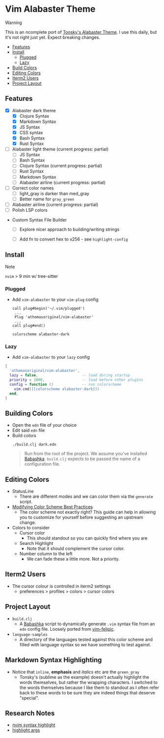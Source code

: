 # Vim Alabaster Theme

> [!WARNING]
> This is an ncomplete port of [Tonsky's Alabaster Theme].  I use this daily,
> but it's not right just yet.  Expect breaking changes.

* [Features]
* [Install]
  * [Plugged]
  * [Lazy]
* [Build Colors]
* [Editing Colors]
* [Iterm2 Users]
* [Project Layout]


## Features

* [x] Alabaster dark theme
  * [x] Clojure Syntax
  * [x] Markdown Syntax
  * [x] JS Syntax
  * [x] CSS syntax
  * [x] Bash Syntax
  * [x] Rust Syntax
* [ ] Alabaster light theme (current progress: partial)
  * [ ] JS Syntax
  * [ ] Bash Syntax
  * [ ] Clojure Syntax (current progress: partial)
  * [ ] Rust Syntax
  * [ ] Markdown Syntax
  * [ ] Alabaster airline (current progress: partial)
* [ ] Correct color names
  * [ ] light_gray is darker than med_gray
  * [ ] Better name for `gray_green`
* [ ] Alabaster airline (current progress: partial)
* [ ] Polish LSP colors
* Custom Syntax File Builder
  * [ ] Explore nicer approach to building/writing strings
  * [ ] Add fn to convert hex to x256 - see `highlight-config`


## Install

> [!note]
> `nvim` > 9 min w/ tree-sitter

### Plugged

- Add `vim-alabaster` to your `vim-plug` config
  ```vim
  call plug#begin('~/.vim/plugged')
   ...
   Plug 'athomasoriginal/vim-alabaster'
   ...
  call plug#end()

  colorscheme alabaster-dark
  ```

### Lazy

- Add `vim-alabaster` to your `lazy` config
```lua
{
  'athomasoriginal/vim-alabaster',
  lazy = false,                    -- load during startup
  priority = 1000,                 -- load before other plugins
  config = function ()             -- run colorscheme
    vim.cmd([[colorscheme alabaster-dark]])
  end,
}
```

## Building Colors

- Open the `edn` file of your choice
- Edit said `edn` file
- Build colors
  ```command
  ./build.clj dark.edn
  ```
  > Run from the root of the project.  We assume you've installed [Babashka].
  > `build.clj` expects to be passed the name of a configuration file.


## Editing Colors

- StatusLine
  - There are different modes and we can color them via the `generate` script.
- [Modifying Color Scheme Best Practices]
  - The color scheme not exactly right?  This guide can help in allowing you
    to customize for yourself before suggesting an upstream change.
- Colors to consider
  - Cursor color
    - This should standout so you can quickly find where you are
  - Search Highlight
    - Note that it should complement the cursor color.
  - Number column to the left
    - We can fade these a little more.  Not a priority.

## Iterm2 Users

- The cursor colour is controlled in iterm2 settings
  - preferences >  profiles > colors > cursor colors

## Project Layout

- `build.clj`
  - A [Babashka] script to dynamically generate `.vim` syntax file from an
    `edn` config file.  Loosely ported from [vim-felipic].
- `language-samples`
  - A directory of the languages tested against this color scheme and filled
    with language syntax so we have something to test against.

## Markdown Syntax Highlighting

- Notice that `inline`, **emphasis** and _italics_ etc are the `green_gray`
  - Tonsky's (sublime as the example) doesn't actually highlight the words
    themselves, but rather the wrapping characters.  I switched to the words
    themselves because I like them to standout as I often refer back to these
    words to be sure they are indeed things that deserve "special".

## Research Notes

- [nvim syntax highlight]
- [highlight args]

[Features]: #features
[Install]: #install
[Plugged]: #plugged
[Lazy]: #lazy
[Build Colors]: #build-colors
[Editing Colors]: #editing-colors
[Iterm2 Users]: #iterm2-users
[Project Layout]: #project-layout

[Tonsky's Alabaster Theme]: https://github.com/tonsky/sublime-scheme-alabaster
[vim-felipic]: https://github.com/felipec/vim-felipec
[Modifying Color Scheme Best Practices]: https://gist.github.com/romainl/379904f91fa40533175dfaec4c833f2f
[Babashka]: https://github.com/babashka/babashka#quickstart
[nvim syntax highlight]: https://neovim.io/doc/user/treesitter.html#treesitter-highlight
[highlight args]: https://neovim.io/doc/user/syntax.html#highlight-args
